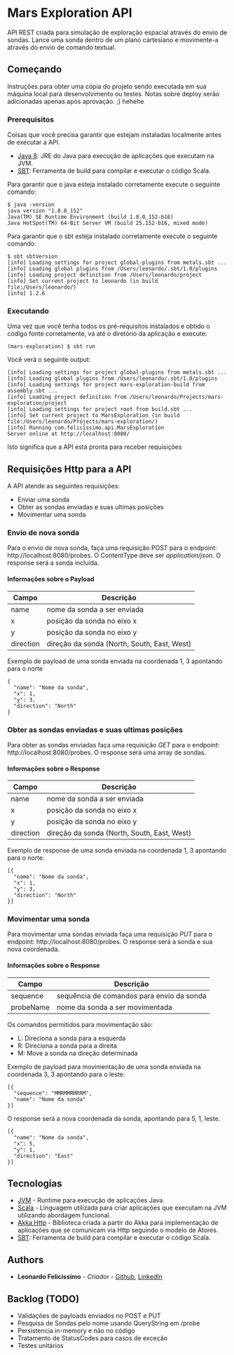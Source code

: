 # Mars Exploration API

API REST criada para simulação de exploração espacial através do envio de sondas. Lance uma sonda dentro de um plano cartesiano e movimente-a através do envio de comando textual.

## Começando 

Instruções para obter uma cópia do projeto sendo executada em sua máquina local para desenvolvimento ou testes. Notas sobre deploy serão adicionadas apenas após aprovação. ;) hehehe

### Prerequisitos

Coisas que você precisa garantir que estejam instaladas localmente antes de executar a API.

- [Java 8](https://www.oracle.com/technetwork/pt/java/javase/downloads/jre8-downloads-2133155.html): JRE do Java para execução de aplicações que executam na JVM.
- [SBT](https://www.scala-sbt.org/download.html): Ferramenta de build para compilar e executar o código Scala.

Para garantir que o java esteja instalado corretamente execute o seguinte comando:
```
$ java -version
java version "1.8.0_152"
Java(TM) SE Runtime Environment (build 1.8.0_152-b16)
Java HotSpot(TM) 64-Bit Server VM (build 25.152-b16, mixed mode)
```

Para garantir que o sbt esteja instalado corretamente execute o seguinte comando:
```
$ sbt sbtVersion
[info] Loading settings for project global-plugins from metals.sbt ...
[info] Loading global plugins from /Users/leonardo/.sbt/1.0/plugins
[info] Loading project definition from /Users/leonardo/project
[info] Set current project to leonardo (in build file:/Users/leonardo/)
[info] 1.2.6
```

### Executando

Uma vez que você tenha todos os pré-requisitos instalados e obtido o código fonte corretamente, vá até o diretório da aplicação e execute:

```
(mars-exploration) $ sbt run
```
Você verá o seguinte output:
```
[info] Loading settings for project global-plugins from metals.sbt ...
[info] Loading global plugins from /Users/leonardo/.sbt/1.0/plugins
[info] Loading settings for project mars-exploration-build from assembly.sbt ...
[info] Loading project definition from /Users/leonardo/Projects/mars-exploration/project
[info] Loading settings for project root from build.sbt ...
[info] Set current project to MarsExploration (in build file:/Users/leonardo/Projects/mars-exploration/)
[info] Running com.felicissimo.api.MarsExploration
Server online at http://localhost:8080/
```

Isto significa que a API está pronta para receber requisições

## Requisições Http para a API

A API atende as seguintes requisições:
- Enviar uma sonda
- Obter as sondas enviadas e suas ultimas posições
- Movimentar uma sonda

### Envio de nova sonda

Para o envio de nova sonda, faça uma requisição POST para o endpoint: http://localhost:8080/probes. O ContentType deve ser _application/json_. O response será a sonda incluída.

#### Informações sobre o Payload

| Campo     | Descrição |
| --------- | --------- |
| name      | nome da sonda a ser enviada |
| x         | posição da sonda no eixo x  |
| y         | posição da sonda no eixo y  |
| direction | direção da sonda (North, South, East, West)  |

Exemplo de payload de uma sonda enviada na coordenada 1, 3 apontando para o norte
```
{
  "name": "Nome da sonda",
  "x": 1,
  "y": 3,
  "direction": "North"
}
```

### Obter as sondas enviadas e suas ultimas posições

Para obter as sondas enviadas faça uma requisição _GET_ para o endpoint: http://localhost:8080/probes. O response será uma array de sondas.

#### Informações sobre o Response

| Campo     | Descrição |
| --------- | --------- |
| name      | nome da sonda a ser enviada |
| x         | posição da sonda no eixo x  |
| y         | posição da sonda no eixo y  |
| direction | direção da sonda (North, South, East, West)  |

Exemplo de response de uma sonda enviada na coordenada 1, 3 apontando para o norte:
```
[{
  "name": "Nome da sonda",
  "x": 1,
  "y": 3,
  "direction": "North"
}]
```

### Movimentar uma sonda

Para movimentar uma sondas enviada faça uma requisição _PUT_ para o endpoint: http://localhost:8080/probes. O response será a sonda e sua nova coordenada.

#### Informações sobre o Response

| Campo     | Descrição |
| --------- | --------- |
| sequence  | sequência de comandos para envio da sonda |
| probeName | nome da sonda a ser movimentada  |

Os comandos permitidos para movimentação são:
- L: Direciona a sonda para a esquerda
- R: Direciona a sonda para a direita
- M: Move a sonda na direção determinada

Exemplo de payload para movimentação de uma sonda enviada na coordenada 3, 3 apontando para o leste:
```
[{
  "sequence": "MMRMMRMRRM",
  "name": "Nome da sonda"
}]
```

O response será a nova coordenada da sonda, apontando para 5, 1, leste.
```
[{
  "name": "Nome da sonda",
  "x": 5,
  "y": 1,
  "direction": "East"
}]
```

## Tecnologias

* [JVM](https://www.java.com/en/) - Runtime para execução de aplicações Java. 
* [Scala](http://www.dropwizard.io/1.0.2/docs/) - Linguagem utilizada para criar aplicações que executam na JVM utilizando abordagem funcional.
* [Akka Http](https://github.com/akka/akka-http) - Biblioteca criada a partir do Akka para implementação de aplicações que se comunicam via Http seguindo o modelo de Atores.
* [SBT](https://www.scala-sbt.org/download.html): Ferramenta de build para compilar e executar o código Scala.

## Authors

* **Leonardo Felicissimo** - *Criador* - [Github](https://github.com/leomfelicissimo), [LinkedIn](https://www.linkedin.com/in/leomfelicissimo/)

## Backlog (TODO)

* Validações de payloads enviados no POST e PUT
* Pesquisa de Sondas pelo nome usando QueryString em /probe
* Persistencia in-memory e não no código
* Tratamento de StatusCodes para casos de exceção
* Testes unitários
